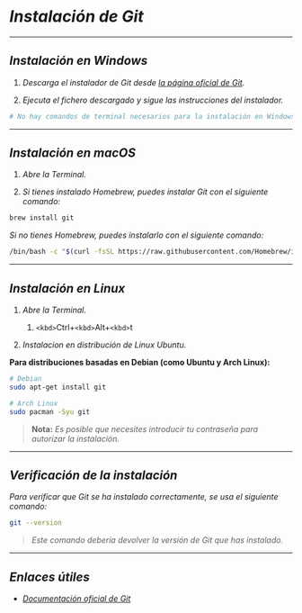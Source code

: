 <!-- Autor: Daniel Benjamin Perez Morales -->
<!-- GitHub: https://github.com/D4nitrix13 -->
<!-- GitLab: https://gitlab.com/D4nitrix13 -->
<!-- Correo electrónico: danielperezdev@proton.me -->

# ***Instalación de Git***

---

## ***Instalación en Windows***

1. *Descarga el instalador de Git desde [la página oficial de Git](https://git-scm.com/download/win "https://git-scm.com/download/win").*

2. *Ejecuta el fichero descargado y sigue las instrucciones del instalador.*

```bash
# No hay comandos de terminal necesarios para la instalación en Windows
```

---

## ***Instalación en macOS***

1. *Abre la Terminal.*

2. *Si tienes instalado Homebrew, puedes instalar Git con el siguiente comando:*

```bash
brew install git
```

*Si no tienes Homebrew, puedes instalarlo con el siguiente comando:*

```bash
/bin/bash -c "$(curl -fsSL https://raw.githubusercontent.com/Homebrew/install/HEAD/install.sh)"
```

---

## ***Instalación en Linux***

1. *Abre la Terminal.*

   1. `<kbd>`Ctrl</kbd>+`<kbd>`Alt</kbd>+`<kbd>`t</kbd>
2. *Instalacion en distribución de Linux Ubuntu.*

**Para distribuciones basadas en Debian (como Ubuntu y Arch Linux):**

```bash
# Debian
sudo apt-get install git
```

```bash
# Arch Linux
sudo pacman -Syu git
```

> **Nota:** *Es posible que necesites introducir tu contraseña para autorizar la instalación.*

---

## ***Verificación de la instalación***

*Para verificar que Git se ha instalado correctamente, se usa el siguiente comando:*

```bash
git --version
```

> *Este comando debería devolver la versión de Git que has instalado.*

---

## ***Enlaces útiles***

- [*Documentación oficial de Git*](https://git-scm.com/doc "https://git-scm.com/doc")
